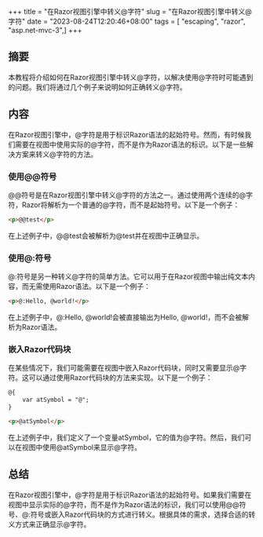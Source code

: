 +++
title = "在Razor视图引擎中转义@字符"
slug = "在Razor视图引擎中转义@字符"
date = "2023-08-24T12:20:46+08:00"
tags = [ "escaping", "razor", "asp.net-mvc-3",]
+++


## 摘要

本教程将介绍如何在Razor视图引擎中转义@字符，以解决使用@字符时可能遇到的问题。我们将通过几个例子来说明如何正确转义@字符。

## 内容

在Razor视图引擎中，@字符是用于标识Razor语法的起始符号。然而，有时候我们需要在视图中使用实际的@字符，而不是作为Razor语法的标识。以下是一些解决方案来转义@字符的方法。

### 使用@@符号

@@符号是在Razor视图引擎中转义@字符的方法之一。通过使用两个连续的@字符，Razor将解析为一个普通的@字符，而不是起始符号。以下是一个例子：

```html
<p>@@test</p>
```

在上述例子中，@@test会被解析为@test并在视图中正确显示。

### 使用@:符号

@:符号是另一种转义@字符的简单方法。它可以用于在Razor视图中输出纯文本内容，而无需使用Razor语法。以下是一个例子：

```html
<p>@:Hello, @world!</p>
```

在上述例子中，@:Hello, @world!会被直接输出为Hello, @world!，而不会被解析为Razor语法。

### 嵌入Razor代码块

在某些情况下，我们可能需要在视图中嵌入Razor代码块，同时又需要显示@字符。这可以通过使用Razor代码块的方法来实现。以下是一个例子：

```html
@{
    var atSymbol = "@";
}

<p>@atSymbol</p>
```

在上述例子中，我们定义了一个变量atSymbol，它的值为@字符。然后，我们可以在视图中使用@atSymbol来显示@字符。

## 总结

在Razor视图引擎中，@字符是用于标识Razor语法的起始符号。如果我们需要在视图中显示实际的@字符，而不是作为Razor语法的标识，我们可以使用@@符号、@:符号或嵌入Razor代码块的方式进行转义。根据具体的需求，选择合适的转义方式来正确显示@字符。


